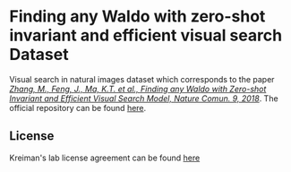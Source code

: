 # Finding any Waldo with zero-shot invariant and efficient visual search Dataset
Visual search in natural images dataset which corresponds to the paper *[Zhang, M., Feng, J., Ma, K.T. et al., Finding any Waldo with Zero-shot Invariant and Efficient Visual Search Model, Nature Comun. 9, 2018](https://www.nature.com/articles/s41467-018-06217-x)*. The official repository can be found [here](https://github.com/kreimanlab/VisualSearchZeroShot).

## License
Kreiman's lab license agreement can be found [here](http://klab.tch.harvard.edu/code/license_agreement.pdf)
